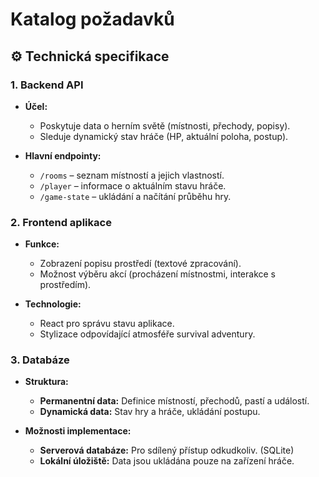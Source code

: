 # Katalog požadavků

## ⚙️ **Technická specifikace**

### **1. Backend API**
- **Účel:**  
  - Poskytuje data o herním světě (místnosti, přechody, popisy).  
  - Sleduje dynamický stav hráče (HP, aktuální poloha, postup).  

- **Hlavní endpointy:**  
  - `/rooms` – seznam místností a jejich vlastností.  
  - `/player` – informace o aktuálním stavu hráče.  
  - `/game-state` – ukládání a načítání průběhu hry.  

### **2. Frontend aplikace**
- **Funkce:**  
  - Zobrazení popisu prostředí (textové zpracování).  
  - Možnost výběru akcí (procházení místnostmi, interakce s prostředím).  

- **Technologie:**  
  - React pro správu stavu aplikace.  
  - Stylizace odpovídající atmosféře survival adventury.  

### **3. Databáze**
- **Struktura:**  
  - **Permanentní data:** Definice místností, přechodů, pastí a událostí.  
  - **Dynamická data:** Stav hry a hráče, ukládání postupu.  

- **Možnosti implementace:**  
  - **Serverová databáze:** Pro sdílený přístup odkudkoliv. (SQLite)
  - **Lokální úložiště:** Data jsou ukládána pouze na zařízení hráče.
